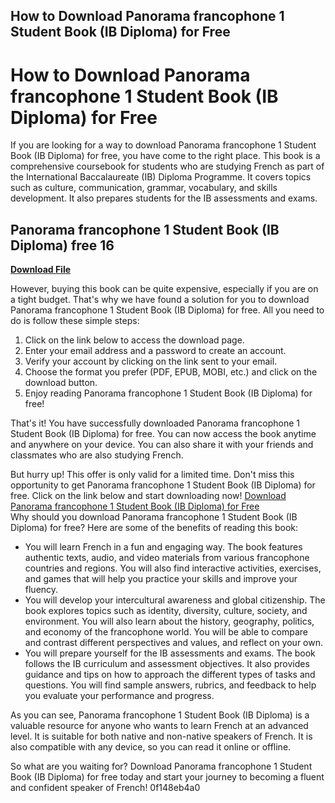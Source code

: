 ## How to Download Panorama francophone 1 Student Book (IB Diploma) for Free

  
# How to Download Panorama francophone 1 Student Book (IB Diploma) for Free
 
If you are looking for a way to download Panorama francophone 1 Student Book (IB Diploma) for free, you have come to the right place. This book is a comprehensive coursebook for students who are studying French as part of the International Baccalaureate (IB) Diploma Programme. It covers topics such as culture, communication, grammar, vocabulary, and skills development. It also prepares students for the IB assessments and exams.
 
## Panorama francophone 1 Student Book (IB Diploma) free 16


[**Download File**](https://www.google.com/url?q=https%3A%2F%2Ftlniurl.com%2F2tL9dT&sa=D&sntz=1&usg=AOvVaw1FGJ5V3nbsAZv_ad_8mjUC)

 
However, buying this book can be quite expensive, especially if you are on a tight budget. That's why we have found a solution for you to download Panorama francophone 1 Student Book (IB Diploma) for free. All you need to do is follow these simple steps:
 
1. Click on the link below to access the download page.
2. Enter your email address and a password to create an account.
3. Verify your account by clicking on the link sent to your email.
4. Choose the format you prefer (PDF, EPUB, MOBI, etc.) and click on the download button.
5. Enjoy reading Panorama francophone 1 Student Book (IB Diploma) for free!

That's it! You have successfully downloaded Panorama francophone 1 Student Book (IB Diploma) for free. You can now access the book anytime and anywhere on your device. You can also share it with your friends and classmates who are also studying French.
 
But hurry up! This offer is only valid for a limited time. Don't miss this opportunity to get Panorama francophone 1 Student Book (IB Diploma) for free. Click on the link below and start downloading now!
 [Download Panorama francophone 1 Student Book (IB Diploma) for Free](https://example.com/download-panorama-francophone-1-student-book-ib-diploma-free)  
Why should you download Panorama francophone 1 Student Book (IB Diploma) for free? Here are some of the benefits of reading this book:

- You will learn French in a fun and engaging way. The book features authentic texts, audio, and video materials from various francophone countries and regions. You will also find interactive activities, exercises, and games that will help you practice your skills and improve your fluency.
- You will develop your intercultural awareness and global citizenship. The book explores topics such as identity, diversity, culture, society, and environment. You will also learn about the history, geography, politics, and economy of the francophone world. You will be able to compare and contrast different perspectives and values, and reflect on your own.
- You will prepare yourself for the IB assessments and exams. The book follows the IB curriculum and assessment objectives. It also provides guidance and tips on how to approach the different types of tasks and questions. You will find sample answers, rubrics, and feedback to help you evaluate your performance and progress.

As you can see, Panorama francophone 1 Student Book (IB Diploma) is a valuable resource for anyone who wants to learn French at an advanced level. It is suitable for both native and non-native speakers of French. It is also compatible with any device, so you can read it online or offline.
 
So what are you waiting for? Download Panorama francophone 1 Student Book (IB Diploma) for free today and start your journey to becoming a fluent and confident speaker of French!
 0f148eb4a0
